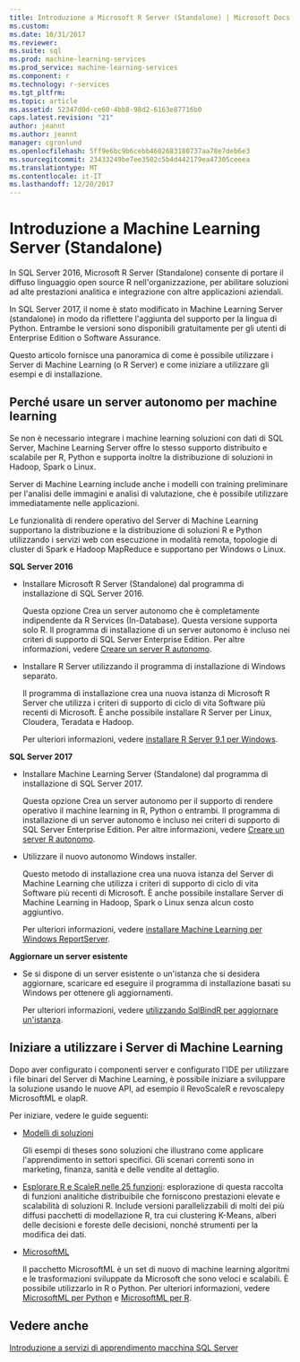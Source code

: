 ```yaml
---
title: Introduzione a Microsoft R Server (Standalone) | Microsoft Docs
ms.custom: 
ms.date: 10/31/2017
ms.reviewer: 
ms.suite: sql
ms.prod: machine-learning-services
ms.prod_service: machine-learning-services
ms.component: r
ms.technology: r-services
ms.tgt_pltfrm: 
ms.topic: article
ms.assetid: 52347d0d-ce60-4bb8-98d2-6163e87716b0
caps.latest.revision: "21"
author: jeannt
ms.author: jeannt
manager: cgronlund
ms.openlocfilehash: 5ff9e6bc9b6cebb4602683180737aa78e7deb6e3
ms.sourcegitcommit: 23433249be7ee3502c5b4d442179ea47305ceeea
ms.translationtype: MT
ms.contentlocale: it-IT
ms.lasthandoff: 12/20/2017
---
```

# <a name="getting-started-with-machine-learning-server-standalone"></a>Introduzione a Machine Learning Server (Standalone)
 
In SQL Server 2016, Microsoft R Server (Standalone) consente di portare il diffuso linguaggio open source R nell'organizzazione, per abilitare soluzioni ad alte prestazioni analitica e integrazione con altre applicazioni aziendali.  

In SQL Server 2017, il nome è stato modificato in Machine Learning Server (standalone) in modo da riflettere l'aggiunta del supporto per la lingua di Python. Entrambe le versioni sono disponibili gratuitamente per gli utenti di Enterprise Edition o Software Assurance.

Questo articolo fornisce una panoramica di come è possibile utilizzare i Server di Machine Learning (o R Server) e come iniziare a utilizzare gli esempi e di installazione.

## <a name="why-use-a-standalone-server-for-machine-learning"></a>Perché usare un server autonomo per machine learning

Se non è necessario integrare i machine learning soluzioni con dati di SQL Server, Machine Learning Server offre lo stesso supporto distribuito e scalabile per R, Python e supporta inoltre la distribuzione di soluzioni in Hadoop, Spark o Linux.

Server di Machine Learning include anche i modelli con training preliminare per l'analisi delle immagini e analisi di valutazione, che è possibile utilizzare immediatamente nelle applicazioni.

Le funzionalità di rendere operativo del Server di Machine Learning supportano la distribuzione e la distribuzione di soluzioni R e Python utilizzando i servizi web con esecuzione in modalità remota, topologie di cluster di Spark e Hadoop MapReduce e supportano per Windows o Linux.

**SQL Server 2016**

+ Installare Microsoft R Server (Standalone) dal programma di installazione di SQL Server 2016.

    Questa opzione Crea un server autonomo che è completamente indipendente da R Services (In-Database). Questa versione supporta solo R. Il programma di installazione di un server autonomo è incluso nei criteri di supporto di SQL Server Enterprise Edition. Per altre informazioni, vedere [Creare un server R autonomo](../../advanced-analytics/r/create-a-standalone-r-server.md).

+ Installare R Server utilizzando il programma di installazione di Windows separato.

    Il programma di installazione crea una nuova istanza di Microsoft R Server che utilizza i criteri di supporto di ciclo di vita Software più recenti di Microsoft. È anche possibile installare R Server per Linux, Cloudera, Teradata e Hadoop.
    
    Per ulteriori informazioni, vedere [installare R Server 9.1 per Windows](https://docs.microsoft.com/machine-learning-server/install/r-server-install-windows).

**SQL Server 2017**

+ Installare Machine Learning Server (Standalone) dal programma di installazione di SQL Server 2017. 

    Questa opzione Crea un server autonomo per il supporto di rendere operativo il machine learning in R, Python o entrambi. Il programma di installazione di un server autonomo è incluso nei criteri di supporto di SQL Server Enterprise Edition. Per altre informazioni, vedere [Creare un server R autonomo](../../advanced-analytics/r/create-a-standalone-r-server.md).  

+ Utilizzare il nuovo autonomo Windows installer.

    Questo metodo di installazione crea una nuova istanza del Server di Machine Learning che utilizza i criteri di supporto di ciclo di vita Software più recenti di Microsoft. È anche possibile installare Server di Machine Learning in Hadoop, Spark o Linux senza alcun costo aggiuntivo.
    
    Per ulteriori informazioni, vedere [installare Machine Learning per Windows ReportServer](https://docs.microsoft.com/machine-learning-server/install/machine-learning-server-windows-install).

**Aggiornare un server esistente**

+ Se si dispone di un server esistente o un'istanza che si desidera aggiornare, scaricare ed eseguire il programma di installazione basati su Windows per ottenere gli aggiornamenti. 

    Per ulteriori informazioni, vedere [utilizzando SqlBindR per aggiornare un'istanza](use-sqlbindr-exe-to-upgrade-an-instance-of-sql-server.md).

## <a name="start-using-machine-learning-server"></a>Iniziare a utilizzare i Server di Machine Learning

 Dopo aver configurato i componenti server e configurato l'IDE per utilizzare i file binari del Server di Machine Learning, è possibile iniziare a sviluppare la soluzione usando le nuove API, ad esempio il RevoScaleR e revoscalepy MicrosoftML e olapR.
    
Per iniziare, vedere le guide seguenti:

+ [Modelli di soluzioni](https://docs.microsoft.com/machine-learning-server/r/sample-solutions)

    Gli esempi di theses sono soluzioni che illustrano come applicare l'apprendimento in settori specifici. Gli scenari correnti sono in marketing, finanza, sanità e delle vendite al dettaglio.

+ [Esplorare R e ScaleR nelle 25 funzioni](https://docs.microsoft.com/machine-learning-server/r/tutorial-r-to-revoscaler): esplorazione di questa raccolta di funzioni analitiche distribuibile che forniscono prestazioni elevate e scalabilità di soluzioni R. Include versioni parallelizzabili di molti dei più diffusi pacchetti di modellazione R, tra cui clustering K-Means, alberi delle decisioni e foreste delle decisioni, nonché strumenti per la modifica dei dati.

- [MicrosoftML](https://msdn.microsoft.com/library/mt790482.aspx)

    Il pacchetto MicrosoftML è un set di nuovo di machine learning algoritmi e le trasformazioni sviluppate da Microsoft che sono veloci e scalabili. È possibile utilizzarlo in R o Python. Per ulteriori informazioni, vedere [MicrosoftML per Python](https://docs.microsoft.com/machine-learning-server/python-reference/microsoftml/microsoftml-package) e [MicrosoftML per R](https://docs.microsoft.com/machine-learning-server/r-reference/microsoftml/microsoftml-package).

## <a name="see-also"></a>Vedere anche

[Introduzione a servizi di apprendimento macchina SQL Server](../../advanced-analytics/r/getting-started-with-sql-server-r-services.md)